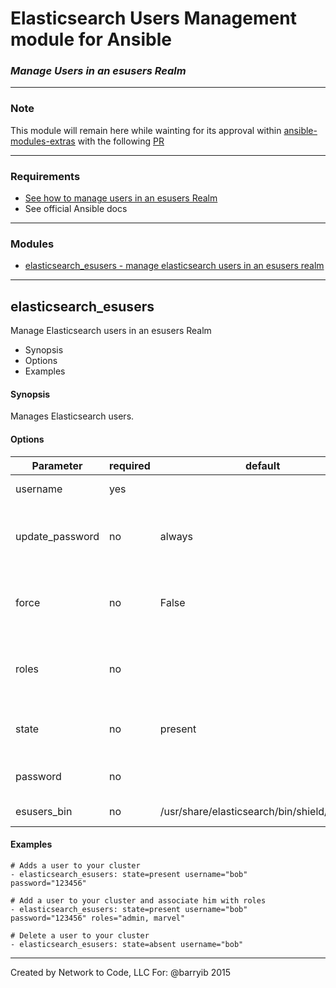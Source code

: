 # Elasticsearch Users Management module for Ansible
### *Manage Users in an esusers Realm*

---
### Note

This module will remain here while wainting for its approval within [ansible-modules-extras](https://github.com/ansible/ansible-modules-extras) with the following [PR](https://github.com/ansible/ansible-modules-extras/pull/1574)

---
### Requirements
* [See how to manage users in an esusers Realm](https://www.elastic.co/guide/en/shield/current/managing-users.html)
* See official Ansible docs

---
### Modules

  * [elasticsearch_esusers - manage elasticsearch users in an esusers realm](#elasticsearch_esusers)

---

## elasticsearch_esusers
Manage Elasticsearch users in an esusers Realm

  * Synopsis
  * Options
  * Examples

#### Synopsis
 Manages Elasticsearch users.

#### Options

| Parameter     | required    | default  | choices    | comments |
| ------------- |-------------| ---------|----------- |--------- |
| username  |   yes  |  | |  Name of the user to add or remove  |
| update_password  |   no  |  always  | <ul> <li>always</li>  <li>on_create</li> </ul> |  `always` update user password and roles.  `on_create` will only set the password for newly created users  |
| force  |   no  |  False  | <ul> <li>yes</li>  <li>no</li> </ul> |  Deletes and recreates the user. If set to `yes` the C(update_password) will be skipped  |
| roles  |   no  |    | |  Roles to be associated to the user. These are comma separated list of role  |
| state  |   no  |  present  | <ul> <li>present</li>  <li>absent</li> </ul> |  Whether the user should exist.  When `absent`, removes the user  |
| password  |   no  |    | |  Set the user's password. (Required when adding a user)  |
| esusers_bin  |   no  |  /usr/share/elasticsearch/bin/shield/esusers  | |  Location of the esusers binary  |


 
#### Examples

```
# Adds a user to your cluster
- elasticsearch_esusers: state=present username="bob" password="123456"

# Add a user to your cluster and associate him with roles
- elasticsearch_esusers: state=present username="bob" password="123456" roles="admin, marvel"

# Delete a user to your cluster
- elasticsearch_esusers: state=absent username="bob"

```

---
Created by Network to Code, LLC
For: @barryib 2015

